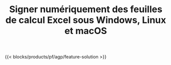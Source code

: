 ﻿---
title: Signer numériquement des feuilles de calcul Excel sous Windows, Linux et macOS 
weight: 7730
url: /fr/signature
description: Application et API gratuites pour gérer les signatures d'image et de texte sur les fichiers XLS, XLSX et ODS
---
{{< blocks/products/pf/agp/feature-solution >}} 

